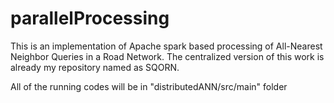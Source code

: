# parallelProcessing
This is an implementation of Apache spark based processing of All-Nearest Neighbor Queries in a Road Network.
The centralized version of this work is already my repository named as SQORN.

All of the running codes will be in "distributedANN/src/main" folder
